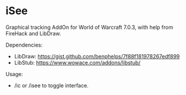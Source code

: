 # iSee
Graphical tracking AddOn for World of Warcraft 7.0.3, with help from FireHack and LibDraw.

Dependencies:
- LibDraw: https://gist.github.com/benphelps/7f88f181978267edf899
- LibStub: https://www.wowace.com/addons/libstub/
 
Usage:
- /ic or /isee to toggle interface.
